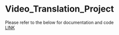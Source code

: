 # Video_Translation_Project

Please refer to the below for documentation and code
<br>
[LINK](https://drive.google.com/file/d/1pXqitxK3cTdM4TkwbSGThULsO8QYTl0T/view?usp=sharing)
